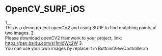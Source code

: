 # OpenCV_SURF_iOS
1__<br />This is a demo project openCV2 and using SURF to find matching points of two images.
2. <br />Please download openCV2 framwork to your project, link: https://pan.baidu.com/s/1midWc2W
3. <br />You can use your own images by replace it in ButtonsViewController.m
